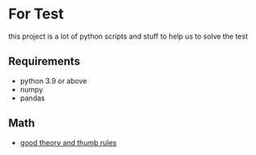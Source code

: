 # For Test # 
this project is a lot of python scripts and stuff to help us to solve the test

## Requirements ##
* python 3.9 or above
* numpy
* pandas

## Math ##
* [good theory and thumb rules](./markdowns/math.md)